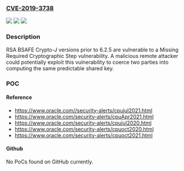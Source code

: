 ### [CVE-2019-3738](https://cve.mitre.org/cgi-bin/cvename.cgi?name=CVE-2019-3738)
![](https://img.shields.io/static/v1?label=Product&message=RSA%20BSAFE%20Crypto-J&color=blue)
![](https://img.shields.io/static/v1?label=Version&message=n%2Fa&color=blue)
![](https://img.shields.io/static/v1?label=Vulnerability&message=CWE-325%3A%20Missing%20Required%20Cryptographic%20Step&color=brighgreen)

### Description

RSA BSAFE Crypto-J versions prior to 6.2.5 are vulnerable to a Missing Required Cryptographic Step vulnerability. A malicious remote attacker could potentially exploit this vulnerability to coerce two parties into computing the same predictable shared key.

### POC

#### Reference
- https://www.oracle.com//security-alerts/cpujul2021.html
- https://www.oracle.com/security-alerts/cpuApr2021.html
- https://www.oracle.com/security-alerts/cpujul2020.html
- https://www.oracle.com/security-alerts/cpuoct2020.html
- https://www.oracle.com/security-alerts/cpuoct2021.html

#### Github
No PoCs found on GitHub currently.

